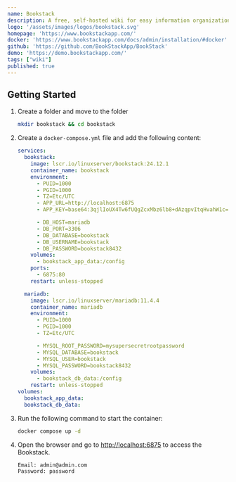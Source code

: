 ```yaml
---
name: Bookstack
description: A free, self-hosted wiki for easy information organization and storage.
logo: '/assets/images/logos/bookstack.svg'
homepage: 'https://www.bookstackapp.com/'
docker: 'https://www.bookstackapp.com/docs/admin/installation/#docker'
github: 'https://github.com/BookStackApp/BookStack'
demo: 'https://demo.bookstackapp.com/'
tags: ["wiki"]
published: true
---
```


## Getting Started

1. Create a folder and move to the folder
    ```bash
    mkdir bookstack && cd bookstack
    ```
2. Create a `docker-compose.yml` file and add the following content:
    ```yaml
    services:
      bookstack:
        image: lscr.io/linuxserver/bookstack:24.12.1
        container_name: bookstack
        environment:
          - PUID=1000
          - PGID=1000
          - TZ=Etc/UTC
          - APP_URL=http://localhost:6875
          - APP_KEY=base64:3qjlIoUX4Tw6fUQgZcxMbz6lb8+dAzqpvItqHvahW1c=

          - DB_HOST=mariadb
          - DB_PORT=3306
          - DB_DATABASE=bookstack
          - DB_USERNAME=bookstack
          - DB_PASSWORD=bookstack8432
        volumes:
          - bookstack_app_data:/config
        ports:
          - 6875:80
        restart: unless-stopped

      mariadb:
        image: lscr.io/linuxserver/mariadb:11.4.4
        container_name: mariadb
        environment:
          - PUID=1000
          - PGID=1000
          - TZ=Etc/UTC

          - MYSQL_ROOT_PASSWORD=mysupersecretrootpassword
          - MYSQL_DATABASE=bookstack
          - MYSQL_USER=bookstack
          - MYSQL_PASSWORD=bookstack8432
        volumes:
          - bookstack_db_data:/config
        restart: unless-stopped
    volumes:
      bookstack_app_data:
      bookstack_db_data:
    ```
3. Run the following command to start the container:
    ```bash
    docker compose up -d
    ```
4. Open the browser and go to [http://localhost:6875](http://localhost:6875) to access the Bookstack.
    ```
    Email: admin@admin.com
    Password: password
    ```
